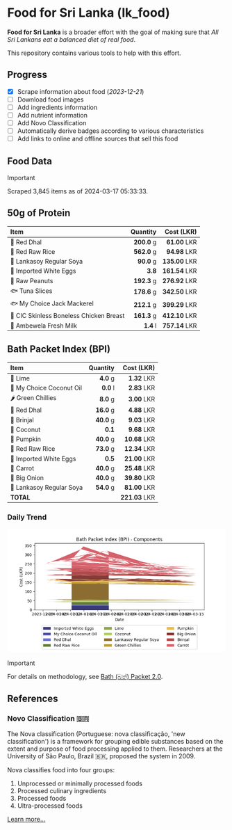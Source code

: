 # Food for Sri Lanka (lk_food)

**Food for Sri Lanka** is a broader effort with the goal of making sure that *All Sri Lankans eat a balanced diet of real food*.

This repository contains various tools to help with this effort.

## Progress

* [X] Scrape information about food (*2023-12-21*)
* [ ] Download food images
* [ ] Add ingredients information
* [ ] Add nutrient information
* [ ] Add Novo Classification
* [ ] Automatically derive badges according to various characteristics
* [ ] Add links to online and offline sources that sell this food

## Food Data

> [!IMPORTANT]
> Scraped 3,845 items as of 2024-03-17 05:33:33.

## 50g of Protein

<div id="table_protein">

Item | Quantity | Cost (LKR)
:--- | ---: | ---:
🍲 Red Dhal | **200.0** g | **61.00** LKR
🍚 Red Raw Rice | **562.0** g | **94.98** LKR
🍲 Lankasoy Regular Soya | **90.0** g | **135.00** LKR
🥚 Imported White Eggs | **3.8**  | **161.54** LKR
🥜 Raw Peanuts | **192.3** g | **276.92** LKR
🐟 Tuna Slices | **178.6** g | **342.50** LKR
🐟 My Choice Jack Mackerel | **212.1** g | **399.29** LKR
🍗 CIC Skinless Boneless Chicken Breast | **161.3** g | **412.10** LKR
🥛 Ambewela Fresh Milk | **1.4** l | **757.14** LKR

</div>

## Bath Packet Index (BPI)

<div id="table_bp">

Item | Quantity | Cost (LKR)
:--- | ---: | ---:
🍋 Lime | **4.0** g | **1.32** LKR
🥥 My Choice Coconut Oil | **0.0** l | **2.83** LKR
🌶️ Green Chillies | **8.0** g | **3.00** LKR
🍲 Red Dhal | **16.0** g | **4.88** LKR
🍆 Brinjal | **40.0** g | **9.03** LKR
🥥 Coconut | **0.1**  | **9.68** LKR
🎃 Pumpkin | **40.0** g | **10.68** LKR
🍚 Red Raw Rice | **73.0** g | **12.34** LKR
🥚 Imported White Eggs | **0.5**  | **21.00** LKR
🥕 Carrot | **40.0** g | **25.48** LKR
🧅 Big Onion | **40.0** g | **39.80** LKR
🍲 Lankasoy Regular Soya | **54.0** g | **81.00** LKR
**TOTAL** |   | **221.03** LKR

</div>

### Daily Trend

![BPI](images/bpi.png)

> [!IMPORTANT]
> For details on methodology, see [Bath (බත්) Packet 2.0](https://medium.com/on-economics/bath-%E0%B6%B6%E0%B6%AD%E0%B7%8A-packet-2-0-f3e999c54bf5).

## References

### Novo Classification 🇧🇷

The Nova classification (Portuguese: nova classificação, 'new classification') is a framework for grouping edible substances based on the extent and purpose of food processing applied to them. Researchers at the University of São Paulo, Brazil 🇧🇷, proposed the system in 2009.

Nova classifies food into four groups:

1. Unprocessed or minimally processed foods
2. Processed culinary ingredients
3. Processed foods
4. Ultra-processed foods

[Learn more...](https://en.wikipedia.org/wiki/Nova_classification)
